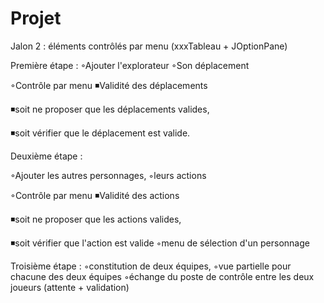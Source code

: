 # Projet
Jalon 2 : éléments contrôlés par menu (xxxTableau + JOptionPane)





Première étape :
◦Ajouter l'explorateur
◦Son déplacement

◦Contrôle par menu
◾Validité des déplacements 

◾soit ne proposer que les déplacements valides, 

◾soit vérifier que le déplacement est valide.

Deuxième étape :

◦Ajouter les autres personnages,
◦leurs actions

◦Contrôle par menu
◾Validité des actions

◾soit ne proposer que les actions valides, 

◾soit vérifier que l'action est valide
◦menu de sélection d'un personnage



Troisième étape  :
◦constitution de deux équipes,
◦vue partielle pour chacune des deux équipes
◦échange du poste de contrôle entre les deux joueurs (attente + validation)

